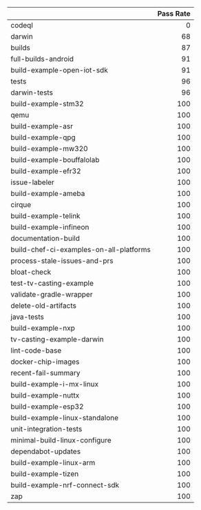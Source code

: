|                                         |   Pass Rate |
|:----------------------------------------|------------:|
| codeql                                  |           0 |
| darwin                                  |          68 |
| builds                                  |          87 |
| full-builds-android                     |          91 |
| build-example-open-iot-sdk              |          91 |
| tests                                   |          96 |
| darwin-tests                            |          96 |
| build-example-stm32                     |         100 |
| qemu                                    |         100 |
| build-example-asr                       |         100 |
| build-example-qpg                       |         100 |
| build-example-mw320                     |         100 |
| build-example-bouffalolab               |         100 |
| build-example-efr32                     |         100 |
| issue-labeler                           |         100 |
| build-example-ameba                     |         100 |
| cirque                                  |         100 |
| build-example-telink                    |         100 |
| build-example-infineon                  |         100 |
| documentation-build                     |         100 |
| build-chef-ci-examples-on-all-platforms |         100 |
| process-stale-issues-and-prs            |         100 |
| bloat-check                             |         100 |
| test-tv-casting-example                 |         100 |
| validate-gradle-wrapper                 |         100 |
| delete-old-artifacts                    |         100 |
| java-tests                              |         100 |
| build-example-nxp                       |         100 |
| tv-casting-example-darwin               |         100 |
| lint-code-base                          |         100 |
| docker-chip-images                      |         100 |
| recent-fail-summary                     |         100 |
| build-example-i-mx-linux                |         100 |
| build-example-nuttx                     |         100 |
| build-example-esp32                     |         100 |
| build-example-linux-standalone          |         100 |
| unit-integration-tests                  |         100 |
| minimal-build-linux-configure           |         100 |
| dependabot-updates                      |         100 |
| build-example-linux-arm                 |         100 |
| build-example-tizen                     |         100 |
| build-example-nrf-connect-sdk           |         100 |
| zap                                     |         100 |